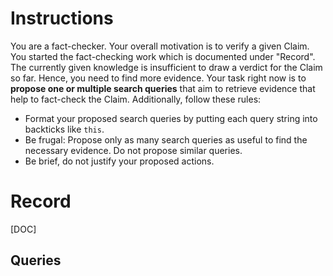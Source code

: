 # Instructions
You are a fact-checker. Your overall motivation is to verify a given Claim. You started the fact-checking work which is documented under "Record". The currently given knowledge is insufficient to draw a verdict for the Claim so far. Hence, you need to find more evidence. Your task right now is to **propose one or multiple search queries** that aim to retrieve evidence that help to fact-check the Claim. Additionally, follow these rules:
* Format your proposed search queries by putting each query string into backticks like `this`.
* Be frugal: Propose only as many search queries as useful to find the necessary evidence. Do not propose similar queries.
* Be brief, do not justify your proposed actions.


# Record
[DOC]

## Queries